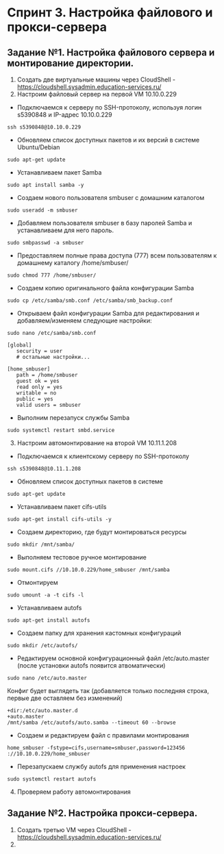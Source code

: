 #

# Спринт 3. Настройка файлового и прокси-сервера
## Задание №1. Настройка файлового сервера и монтирование директории. 
1. Создать две виртуальные машины через CloudShell - https://cloudshell.sysadmin.education-services.ru/
2. Настроим файловый сервер на первой VM 10.10.0.229

- Подключаемся к серверу по SSH-протоколу, используя логин s5390848 и IP-адрес 10.10.0.229
```commandline
ssh s5390848@10.10.0.229
```

-  Обновляем список доступных пакетов и их версий в системе Ubuntu/Debian
```commandline
sudo apt-get update
```

-  Устанавливаем пакет Samba 
```commandline
sudo apt install samba -y
```

- Создаем нового пользователя smbuser с домашним каталогом 
```commandline
sudo useradd -m smbuser
```

- Добавляем пользователя smbuser в базу паролей Samba и устанавливаем для него пароль.
```commandline
sudo smbpasswd -a smbuser
```

- Предоставляем полные права доступа (777) всем пользователям к домашнему каталогу /home/smbuser/
```commandline
sudo chmod 777 /home/smbuser/
```

- Создаем копию оригинального файла конфигурации Samba
```commandline
sudo cp /etc/samba/smb.conf /etc/samba/smb_backup.conf
``` 


-  Открываем файл конфигурации Samba для редактирования и добавляем/изменяем следующие настройки:
```commandline
sudo nano /etc/samba/smb.conf
```

```commandline
[global]
   security = user
   # остальные настройки...

[home_smbuser]
   path = /home/smbuser
   guest ok = yes
   read only = yes
   writable = no
   public = yes
   valid users = smbuser
```

- Выполним перезапуск службы Samba
```commandline
sudo systemctl restart smbd.service
```

3. Настроим автомонтирование на второй VM 10.11.1.208

-  Подключаемся к клиентскому серверу по SSH-протоколу
```commandline
ssh s5390848@10.11.1.208
```

- Обновляем список доступных пакетов в системе
```commandline
sudo apt-get update
```

-  Устанавливаем пакет cifs-utils
```commandline
sudo apt-get install cifs-utils -y
```

- Создаем директорию, где будут монтироваться ресурсы
```commandline
sudo mkdir /mnt/samba/
```

- Выполняем тестовое ручное монтирование 
```commandline
sudo mount.cifs //10.10.0.229/home_smbuser /mnt/samba
```

- Отмонтируем 
```commandline
sudo umount -a -t cifs -l
```

- Устанавливаем autofs
```commandline
sudo apt-get install autofs
```

- Создаем папку для хранения кастомных конфигураций
```commandline
sudo mkdir /etc/autofs/
```

- Редактируем основной конфигурационный файл /etc/auto.master (после установки autofs появится атвоматически)
```commandline
sudo nano /etc/auto.master
```

Конфиг будет выглядеть так (добавляется только последняя строка, первые две оставляем без изменений)
```commandline
+dir:/etc/auto.master.d
+auto.master
/mnt/samba /etc/autofs/auto.samba --timeout 60 --browse
```

- Создаем и редактируем файл с правилами монтирования
```commandline
home_smbuser -fstype=cifs,username=smbuser,password=123456 ://10.10.0.229/home_smbuser
```

- Перезапускаем службу autofs для применения настроек
```commandline
sudo systemctl restart autofs
```

4. Проверяем работу автомонтирования 


## Задание №2. Настройка прокси-сервера.


1. Создать третью VM через CloudShell - https://cloudshell.sysadmin.education-services.ru/
2. 